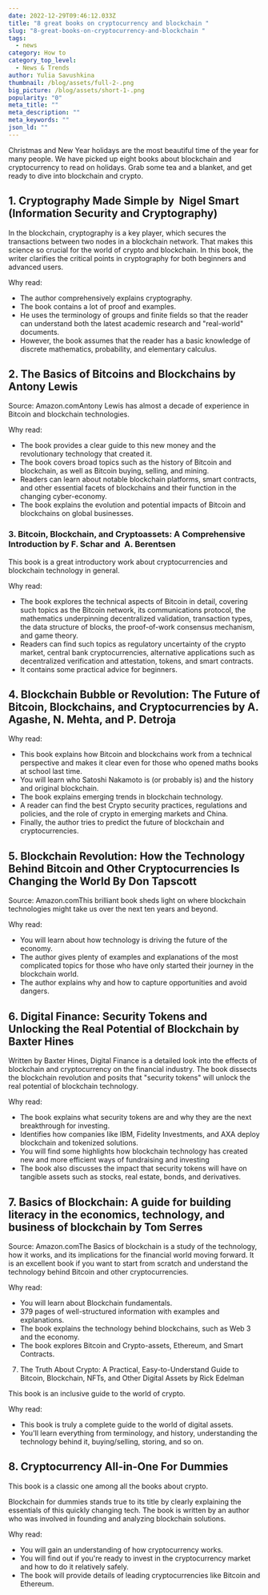 ```yaml
---
date: 2022-12-29T09:46:12.033Z
title: "8 great books on cryptocurrency and blockchain "
slug: "8-great-books-on-cryptocurrency-and-blockchain "
tags:
  - news
category: How to
category_top_level:
  - News & Trends
author: Yulia Savushkina
thumbnail: /blog/assets/full-2-.png
big_picture: /blog/assets/short-1-.png
popularity: "0"
meta_title: ""
meta_description: ""
meta_keywords: ""
json_ld: ""
---
```

Christmas and New Year holidays are the most beautiful time of the year for many people. We have picked up eight books about blockchain and cryptocurrency to read on holidays. Grab some tea and a blanket, and get ready to dive into blockchain and crypto. 

## 1. Cryptography Made Simple by  Nigel Smart (Information Security and Cryptography)

In the blockchain, cryptography is a key player, which secures the transactions between two nodes in a blockchain network. That makes this science so crucial for the world of crypto and blockchain. In this book, the writer clarifies the critical points in cryptography for both beginners and advanced users. 

Why read: 

* The author comprehensively explains cryptography.
* The book contains a lot of proof and examples. 
* He uses the terminology of groups and finite fields so that the reader can understand both the latest academic research and "real-world" documents.
* However, the book assumes that the reader has a basic knowledge of discrete mathematics, probability, and elementary calculus.

## 2. The Basics of Bitcoins and Blockchains by Antony Lewis

Source: Amazon.comAntony Lewis has almost a decade of experience in Bitcoin and blockchain technologies. 

Why read: 

* The book provides a clear guide to this new money and the revolutionary technology that created it.
* The book covers broad topics such as the history of Bitcoin and blockchain, as well as Bitcoin buying, selling, and mining.
* Readers can learn about notable blockchain platforms, smart contracts, and other essential facets of blockchains and their function in the changing cyber-economy.
* The book explains the evolution and potential impacts of Bitcoin and blockchains on global businesses.

### 3. Bitcoin, Blockchain, and Cryptoassets: A Comprehensive Introduction by F. Schar and  A. Berentsen 

This book is a great introductory work about cryptocurrencies and blockchain technology in general. 

Why read: 

* The book explores the technical aspects of Bitcoin in detail, covering such topics as the Bitcoin network, its communications protocol, the mathematics underpinning decentralized validation, transaction types, the data structure of blocks, the proof-of-work consensus mechanism, and game theory.
* Readers can find such topics as regulatory uncertainty of the crypto market, central bank cryptocurrencies, alternative applications such as decentralized verification and attestation, tokens, and smart contracts.
* It contains some practical advice for beginners.

## 4. Blockchain Bubble or Revolution: The Future of Bitcoin, Blockchains, and Cryptocurrencies by A. Agashe, N. Mehta, and P. Detroja

Why read: 

* This book explains how Bitcoin and blockchains work from a technical perspective and makes it clear even for those who opened maths books at school last time. 
* You will learn who Satoshi Nakamoto is (or probably is) and the history and original blockchain.
* The book explains emerging trends in blockchain technology.
* A reader can find the best Crypto security practices, regulations and policies, and the role of crypto in emerging markets and China.
* Finally, the author tries to predict the future of blockchain and cryptocurrencies. 

## 5. Blockchain Revolution: How the Technology Behind Bitcoin and Other Cryptocurrencies Is Changing the World By Don Tapscott 

Source: Amazon.comThis brilliant book sheds light on where blockchain technologies might take us over the next ten years and beyond.

Why read: 

* You will learn about how technology is driving the future of the economy.
* The author gives plenty of examples and explanations of the most complicated topics for those who have only started their journey in the blockchain world.
* The author explains why and how to capture opportunities and avoid dangers.

## 6. Digital Finance: Security Tokens and Unlocking the Real Potential of Blockchain by Baxter Hines

Written by Baxter Hines, Digital Finance is a detailed look into the effects of blockchain and cryptocurrency on the financial industry. The book dissects the blockchain revolution and posits that "security tokens" will unlock the real potential of blockchain technology.

Why read: 

* The book explains what security tokens are and why they are the next breakthrough for investing.
* Identifies how companies like IBM, Fidelity Investments, and AXA deploy blockchain and tokenized solutions. 
* You will find some highlights how blockchain technology has created new and more efficient ways of fundraising and investing 
* The book also discusses the impact that security tokens will have on tangible assets such as stocks, real estate, bonds, and derivatives.

## 7. Basics of Blockchain: A guide for building literacy in the economics, technology, and business of blockchain by Tom Serres

Source: Amazon.comThe Basics of blockchain is a study of the technology, how it works, and its implications for the financial world moving forward. It is an excellent book if you want to start from scratch and understand the technology behind Bitcoin and other cryptocurrencies.

Why read: 

* You will learn about Blockchain fundamentals.
* 379 pages of well-structured information with examples and explanations.
* The book explains the technology behind blockchains, such as Web 3 and the economy.
* The book explores Bitcoin and Crypto-assets, Ethereum, and Smart Contracts. 

7. The Truth About Crypto: A Practical, Easy-to-Understand Guide to Bitcoin, Blockchain, NFTs, and Other Digital Assets by Rick Edelman

This book is an inclusive guide to the world of crypto. 

Why read: 

* This book is truly a complete guide to the world of digital assets. 
* You'll learn everything from terminology, and history, understanding the technology behind it, buying/selling, storing, and so on.

## 8. Cryptocurrency All-in-One For Dummies

This book is a classic one among all the books about crypto.

Blockchain for dummies stands true to its title by clearly explaining the essentials of this quickly changing tech. The book is written by an author who was involved in founding and analyzing blockchain solutions. 

Why read:

* You will gain an understanding of how cryptocurrency works.
* You will find out if you're ready to invest in the cryptocurrency market and how to do it relatively safely. 
* The book will provide details of leading cryptocurrencies like Bitcoin and Ethereum.